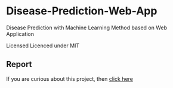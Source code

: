 # Disease-Prediction-Web-App
Disease Prediction with Machine Learning Method based on Web Application

Licensed
Licenced under MIT

## Report

If you are curious about this project, then [click here](https://github.com/GWENTzy/Disease-Prediction-Web-App/blob/master/Disease%20Prediction%20based%20on%20Web%20Application%20using%20Streamlit.pdf)
